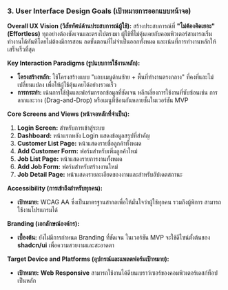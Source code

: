 ### **3. User Interface Design Goals (เป้าหมายการออกแบบหน้าจอ)**

**Overall UX Vision (วิสัยทัศน์ด้านประสบการณ์ผู้ใช้):**
สร้างประสบการณ์ที่ **"ไม่ต้องคิดเยอะ" (Effortless)** ทุกอย่างต้องชัดเจนและตรงไปตรงมา ผู้ใช้ที่ไม่คุ้นเคยกับคอมพิวเตอร์สามารถเริ่มทำงานได้ทันทีโดยไม่ต้องมีการสอน ลดขั้นตอนที่ไม่จำเป็นออกทั้งหมด และเน้นที่การทำงานหลักให้เสร็จเร็วที่สุด

**Key Interaction Paradigms (รูปแบบการใช้งานหลัก):**

* **โครงสร้างหลัก:** ใช้โครงสร้างแบบ "แถบเมนูด้านซ้าย + พื้นที่ทำงานตรงกลาง" ที่คงที่และไม่เปลี่ยนแปลง เพื่อให้ผู้ใช้คุ้นเคยได้อย่างรวดเร็ว
* **การกระทำ:** เน้นการใช้ปุ่มและฟอร์มกรอกข้อมูลที่ชัดเจน หลีกเลี่ยงการใช้งานที่ซับซ้อนเช่น การลากและวาง (Drag-and-Drop) หรือเมนูที่ซ้อนกันหลายชั้นในเวอร์ชัน MVP

**Core Screens and Views (หน้าจอหลักที่จำเป็น):**

1. **Login Screen:** สำหรับการเข้าสู่ระบบ
2. **Dashboard:** หน้าแรกหลัง Login แสดงข้อมูลสรุปที่สำคัญ
3. **Customer List Page:** หน้าแสดงรายชื่อลูกค้าทั้งหมด
4. **Add Customer Form:** ฟอร์มสำหรับเพิ่มลูกค้าใหม่
5. **Job List Page:** หน้าแสดงรายการงานทั้งหมด
6. **Add Job Form:** ฟอร์มสำหรับสร้างงานใหม่
7. **Job Detail Page:** หน้าแสดงรายละเอียดของงานและสำหรับอัปเดตสถานะ

**Accessibility (การเข้าถึงสำหรับทุกคน):**

* **เป้าหมาย:** WCAG AA ซึ่งเป็นมาตรฐานสากลเพื่อให้มั่นใจว่าผู้ใช้ทุกคน รวมถึงผู้พิการ สามารถใช้งานโปรแกรมได้

**Branding (เอกลักษณ์องค์กร):**

* **เบื้องต้น:** ยังไม่มีการกำหนด Branding ที่ชัดเจน ในเวอร์ชัน MVP จะใช้ดีไซน์ตั้งต้นของ **shadcn/ui** เพื่อความสวยงามและสะอาดตา

**Target Device and Platforms (อุปกรณ์และแพลตฟอร์มเป้าหมาย):**

* **เป้าหมาย:** **Web Responsive** สามารถใช้งานได้ดีบนเบราว์เซอร์ของคอมพิวเตอร์เดสก์ท็อปเป็นหลัก
